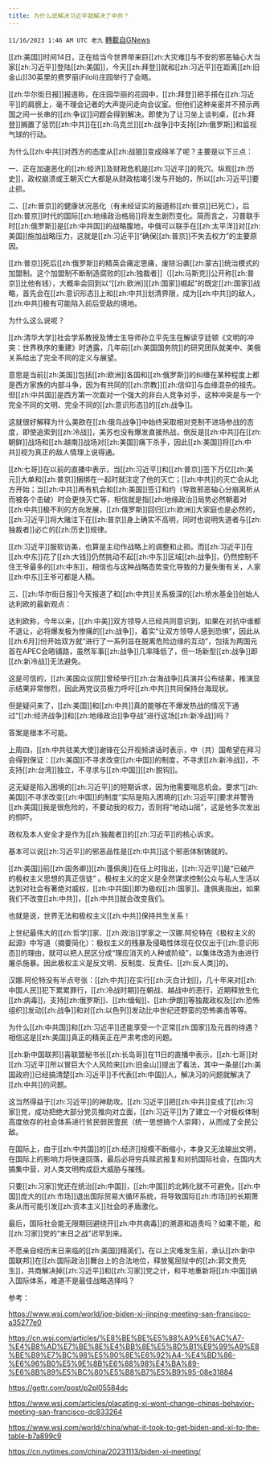```yaml
---
title: 为什么说解决习近平就解决了中共？
---
```

`11/16/2023 1:46 AM UTC 老九` [轉載自GNews](https://gnews.org/articles/1981595)

[[zh:美国]]时间14日，正在给当今世界带来巨[[zh:大灾难]]与不安的邪恶轴心大当家[[zh:习近平]]登陆[[zh:美国]]，今天[[zh:拜登]]就和[[zh:习近平]]在距离[[zh:旧金山]]30英里的费罗丽(Filoli)庄园举行了会晤。

[[zh:华尔街日报]]报道称，在庄园华丽的花园中，[[zh:拜登]]把手搭在[[zh:习近平]]的肩膀上，毫不理会记者的大声提问走向会议室。但他们这种亲密并不预示两国之间一长串的[[zh:争议]]问题会得到解决。即使为了让习坐上谈判桌，[[zh:拜登]]搁置了惩罚[[zh:中共]]在[[zh:乌克兰]][[zh:战争]]中支持[[zh:俄罗斯]]和监视气球的行动。

为什么[[zh:中共]]对西方的态度从[[zh:战狼]]变成绵羊了呢？主要是以下三点：

一、正在加速恶化的[[zh:经济]]及财政危机是[[zh:习近平]]的死穴。纵观[[zh:历史]]，政权崩溃或王朝灭亡大都是从财政枯竭引发与开始的，所以[[zh:习近平]]要止损。

二、[[zh:普京]]的健康状况恶化（有未经证实的报道称[[zh:普京]]已死亡），后[[zh:普京]]时代的国际[[zh:地缘政治格局]]将发生剧烈变化。简而言之，习普联手时[[zh:俄罗斯]]是[[zh:中共国]]的战略腹地，中俄可以联手在[[zh:太平洋]]对[[zh:美国]]施加战略压力，这就是[[zh:习近平]]“确保[[zh:普京]]不失去权力”的主要原因。

[[zh:普京]]死后[[zh:俄罗斯]]的精英会痛定思痛，废除沿袭[[zh:蒙古]]统治模式的加盟制。这个加盟制不断制造腐败的[[zh:独裁者]]（[[zh:马斯克]]公开称[[zh:普京]]比他有钱），大概率会回到以“[[zh:欧洲]][[zh:国家]]崛起”的既定[[zh:国家]]战略，首先会在[[zh:意识形态]]上和[[zh:中共]]划清界限，成为[[zh:中共]]的敌人，[[zh:中共]]极有可能陷入前后受敌的境地。

为什么这么说呢？

[[zh:清华大学]]社会学系教授及博士生导师孙立平先生在解读亨廷顿《文明的冲突：世界秩序的重建》时透露，几年前[[zh:美国国务院]]的研究团队就美中、美俄关系给出了完全不同的定义与展望。

意思是当前[[zh:美国]]包括[[zh:欧洲]]各国和[[zh:俄罗斯]]的纠缠在某种程度上都是西方家族的内部斗争，因为有共同的[[zh:宗教]][[zh:信仰]]与血缘混杂的祖先。但[[zh:中共国]]是西方第一次面对一个强大的非白人竞争对手，这种冲突是与一个完全不同的文明、完全不同的[[zh:意识形态]]的[[zh:战争]]。

这就很好解释为什么美欧在[[zh:俄乌战争]]中始终采取相对克制不进场参战的态度，即使追索到[[zh:冷战]]，美苏也没有爆发直接热战，倒反是[[zh:中共]]在[[zh:朝鲜]]战场和[[zh:越南]]战场对[[zh:美国]]痛下杀手，因此[[zh:美国]]将[[zh:中共]]视为真正的敌人情理上说得通。

[[zh:七哥]]在以前的直播中表示，当[[zh:习近平]]和[[zh:普京]]签下万亿[[zh:美元]]大单和[[zh:普京]]捆绑在一起时就注定了他的灭亡；[[zh:中共]]的灭亡会从北方开始；当[[zh:中共]]再有机会和[[zh:美国]]签订和约（导致邪恶轴心分崩离析从而被各个击破）时会更快灭亡等，相信就是指[[zh:地缘政治]]局势必然朝着对[[zh:中共]]极不利的方向发展，[[zh:俄罗斯]]回归[[zh:欧洲]]大家庭也是必然的，[[zh:习近平]]将大赌注下在[[zh:普京]]身上确实不高明，同时也说明失道者与[[zh:独裁者]]必亡的[[zh:历史]]规律。

[[zh:习近平]]服软访美，也算是主动作战略上的调整和止损。而[[zh:习近平]]在[[zh:中东]]花了[[zh:大钱]]仍然挑动不起[[zh:中东]]区域[[zh:战争]]，仍然控制不住王爷最多的[[zh:中东]]，相信也与这种战略态势变化导致的力量失衡有关，人家[[zh:中东]]王爷可都是人精。

三、[[zh:华尔街日报]]今天报道了和[[zh:中共]]关系极深的[[zh:桥水基金]]创始人达利欧的最新观点：

达利欧称，今年以来，[[zh:中美]]双方领导人已经共同意识到，如果在对抗中谁都不退让，必将爆发极为惨痛的[[zh:战争]]，着实“让双方领导人感到恐惧”，因此从[[zh:6月]]份开始双方就“进行了一系列旨在脱离危险边缘的互动”，包括为两国元首在APEC会晤铺路，虽然军事[[zh:战争]]几率降低了，但一场新型[[zh:战争]]即[[zh:新冷战]]无法避免。

这是可信的，[[zh:美国众议院]]曾经举行[[zh:台海战争]]兵演并公布结果，推演显示结果非常惨烈，因此两党议员极力呼吁[[zh:中共]]共同保持台海现状。

但是疑问来了，[[zh:美国]]和[[zh:中共]]真的能够在不爆发热战的情况下通过“[[zh:经济战争]]和[[zh:地缘政治]]争夺战”进行这场[[zh:新冷战]]吗？

答案是根本不可能。

上周四，[[zh:中共驻美大使]]谢锋在公开视频讲话时表示，中（共）国希望在拜习会得到保证：[[zh:美国]]不寻求改变[[zh:中国]]的制度，不寻求[[zh:新冷战]]，不支持[[zh:台湾]]独立，不寻求与[[zh:中国]][[zh:脱钩]]。

这无疑是陷入困境的[[zh:习近平]]的短期诉求，因为他需要喘息机会。要求“[[zh:美国]]不寻求改变[[zh:中国]]的制度”实际是陷入困境的[[zh:习近平]]要求并警告[[zh:美国]]我是很危险的，不要动我的权力，否则将“地动山摇”，这是他多次发出的恫吓。

政权及本人安全才是作为[[zh:独裁者]]的[[zh:习近平]]的核心诉求。

基本可以说[[zh:习近平]]的邪恶品性是[[zh:中共]]这个邪恶体制铸就的。

[[zh:美国]]前[[zh:国务卿]][[zh:蓬佩奥]]在任上时指出，[[zh:习近平]]是“已破产的极权主义思想的真正信徒” 。极权主义的定义是全然谋求控制公众与私人生活以达到对社会有著绝对威权，[[zh:中共国]]即为极权[[zh:国家]]。逢佩奥指出，如果我们不改变[[zh:中共]]，[[zh:中共]]就会改变我们。

也就是说，世界无法和极权主义[[zh:中共]]保持共生关系！

上世纪最伟大的[[zh:哲学]]家、[[zh:政治]]学家之一汉娜.阿伦特在《极权主义的起源》中写道（摘要简化）：极权主义的残暴及侵略性体现在仅仅出于[[zh:意识形态]]的理由，就可以把人民区分成“理应消灭的人种或阶级”，以集体改造为由进行屠杀施暴。因此极权主义是反文明、反制度、反責任、[[zh:反人类]]的。

汉娜.阿伦特没有半点夸张：[[zh:中共]]在实行[[zh:灭白计划]]，几十年来对[[zh:中国人民]]犯下累累罪行，[[zh:冷战时期]]在朝战、越战中的恶行，近期释放生化[[zh:病毒]]，支持[[zh:俄罗斯]]、[[zh:缅甸]]、[[zh:伊朗]]等独裁政权及[[zh:恐怖组织]]发动[[zh:战争]]和对[[zh:以色列]]发动比中世纪还野蛮的恐怖袭击等等。

为什么[[zh:中共国]]和[[zh:习近平]]还能享受一个正常[[zh:国家]]及元首的待遇？相信这是[[zh:美国]]真正的精英正在严肃考虑的问题。

[[zh:新中国联邦]]喜联盟秘书长[[zh:长岛哥]]在11日的直播中表示，[[zh:七哥]]对[[zh:习近平]]所以冒巨大个人风险来[[zh:旧金山]]提出了看法，其中一条是[[zh:美国政府]]已经搞清楚[[zh:习近平]]不代表[[zh:中国]]人，解决习的问题就解决了[[zh:中共]]的问题。

这当然得益于[[zh:习近平]]的神助攻。[[zh:习近平]]把[[zh:中共]]变成了[[zh:习家]]党，成功把绝大部分党员推向对立面，[[zh:习近平]]为了建立一个对极权体制高度依存的社会体系进行贫民弱民壹民（统一思想搞个人崇拜），从而成了全民公敌。

在国际上，由于[[zh:中共国]]的[[zh:经济]]规模不断缩小，本身又无法输出文明，在国际上的影响力将快速回落，最后必将穷兵赎武报复和对抗国际社会，在国内大搞集中营，对人类文明构成巨大威胁与摧残。

只要[[zh:习家]]党还在统治[[zh:中国]]，[[zh:中国]]的北韩化就不可避免，[[zh:中国]]庞大的[[zh:市场]]退出国际贸易大循环系统，将导致国际[[zh:市场]]的长期萧条从而可能引发[[zh:资本主义]]社会的矛盾激化。

最后，国际社会能无限期回避绕开[[zh:中共病毒]]的溯源和追责吗？如果不能，和[[zh:习家]]党的“末日之战”迟早到来。

不愿亲自经历末日来临的[[zh:美国]]精英们，在以上灾难发生前，承认[[zh:新中国联邦]]在[[zh:国际政治]]舞台上的合法地位，释放冤屈狱中的[[zh:郭文贵先生]]，共商解决掉[[zh:习近平]]和[[zh:习家]]党之计，和平地重新将[[zh:中国]]纳入国际体系，难道不是最佳战略选择吗？

参考：

https://www.wsj.com/world/joe-biden-xi-jinping-meeting-san-francisco-a35277e0 

https://cn.wsj.com/articles/%E8%BE%BE%E5%88%A9%E6%AC%A7-%E4%B8%AD%E7%BE%8E%E4%BB%8E%E5%8D%B1%E9%99%A9%E8%BE%B9%E7%BC%98%E5%90%8E%E6%92%A4-%E4%BD%86-%E6%96%B0%E5%9E%8B%E6%88%98%E4%BA%89-%E6%8B%89%E5%BC%80%E5%B8%B7%E5%B9%95-08e31884 

https://gettr.com/post/p2pl05584dc

https://www.wsj.com/articles/placating-xi-wont-change-chinas-behavior-meeting-san-francisco-dc833264

https://www.wsj.com/world/china/what-it-took-to-get-biden-and-xi-to-the-table-b7a899c9

https://cn.nytimes.com/china/20231113/biden-xi-meeting/
